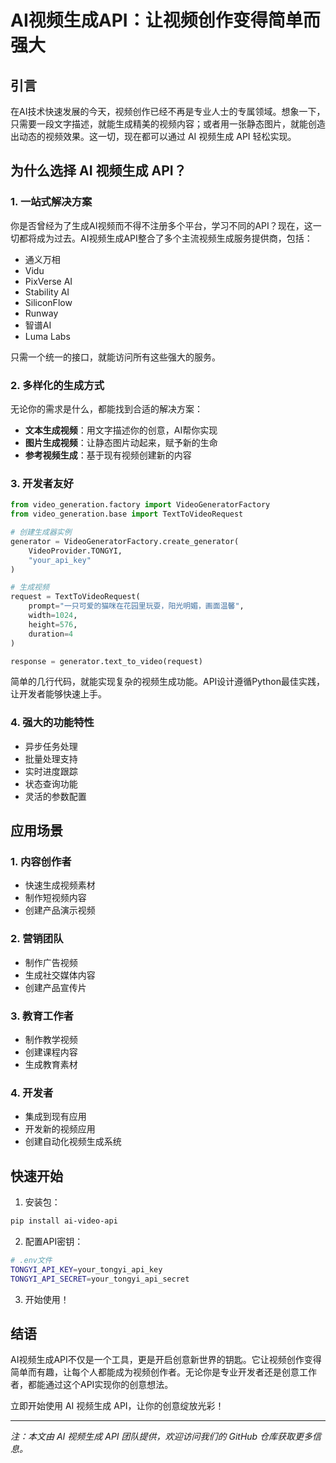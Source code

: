 # AI视频生成API：让视频创作变得简单而强大

## 引言

在AI技术快速发展的今天，视频创作已经不再是专业人士的专属领域。想象一下，只需要一段文字描述，就能生成精美的视频内容；或者用一张静态图片，就能创造出动态的视频效果。这一切，现在都可以通过 AI 视频生成 API 轻松实现。

## 为什么选择 AI 视频生成 API？

### 1. 一站式解决方案

你是否曾经为了生成AI视频而不得不注册多个平台，学习不同的API？现在，这一切都将成为过去。AI视频生成API整合了多个主流视频生成服务提供商，包括：

- 通义万相
- Vidu
- PixVerse AI
- Stability AI
- SiliconFlow
- Runway
- 智谱AI
- Luma Labs

只需一个统一的接口，就能访问所有这些强大的服务。

### 2. 多样化的生成方式

无论你的需求是什么，都能找到合适的解决方案：

- **文本生成视频**：用文字描述你的创意，AI帮你实现
- **图片生成视频**：让静态图片动起来，赋予新的生命
- **参考视频生成**：基于现有视频创建新的内容

### 3. 开发者友好

```python
from video_generation.factory import VideoGeneratorFactory
from video_generation.base import TextToVideoRequest

# 创建生成器实例
generator = VideoGeneratorFactory.create_generator(
    VideoProvider.TONGYI,
    "your_api_key"
)

# 生成视频
request = TextToVideoRequest(
    prompt="一只可爱的猫咪在花园里玩耍，阳光明媚，画面温馨",
    width=1024,
    height=576,
    duration=4
)

response = generator.text_to_video(request)
```

简单的几行代码，就能实现复杂的视频生成功能。API设计遵循Python最佳实践，让开发者能够快速上手。

### 4. 强大的功能特性

- 异步任务处理
- 批量处理支持
- 实时进度跟踪
- 状态查询功能
- 灵活的参数配置

## 应用场景

### 1. 内容创作者

- 快速生成视频素材
- 制作短视频内容
- 创建产品演示视频

### 2. 营销团队

- 制作广告视频
- 生成社交媒体内容
- 创建产品宣传片

### 3. 教育工作者

- 制作教学视频
- 创建课程内容
- 生成教育素材

### 4. 开发者

- 集成到现有应用
- 开发新的视频应用
- 创建自动化视频生成系统

## 快速开始

1. 安装包：
```bash
pip install ai-video-api
```

2. 配置API密钥：
```bash
# .env文件
TONGYI_API_KEY=your_tongyi_api_key
TONGYI_API_SECRET=your_tongyi_api_secret
```

3. 开始使用！

## 结语

AI视频生成API不仅是一个工具，更是开启创意新世界的钥匙。它让视频创作变得简单而有趣，让每个人都能成为视频创作者。无论你是专业开发者还是创意工作者，都能通过这个API实现你的创意想法。

立即开始使用 AI 视频生成 API，让你的创意绽放光彩！

---

*注：本文由 AI 视频生成 API 团队提供，欢迎访问我们的 GitHub 仓库获取更多信息。* 

